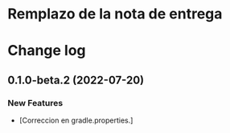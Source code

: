 # Remplazo de la nota de entrega

# Change log

## 0.1.0-beta.2 (2022-07-20)

### New Features
 - [Correccion en gradle.properties.] 
